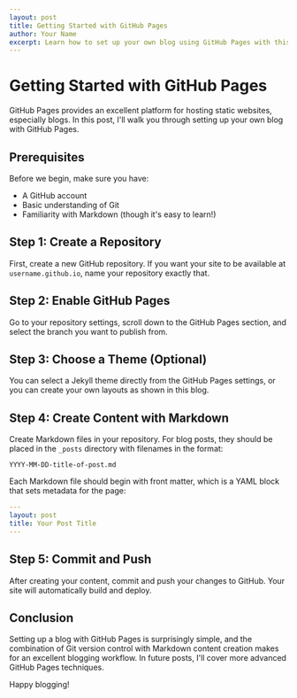 ```yaml
---
layout: post
title: Getting Started with GitHub Pages
author: Your Name
excerpt: Learn how to set up your own blog using GitHub Pages with this step-by-step guide.
---
```


# Getting Started with GitHub Pages

GitHub Pages provides an excellent platform for hosting static websites, especially blogs. In this post, I'll walk you through setting up your own blog with GitHub Pages.

## Prerequisites

Before we begin, make sure you have:

- A GitHub account
- Basic understanding of Git
- Familiarity with Markdown (though it's easy to learn!)

## Step 1: Create a Repository

First, create a new GitHub repository. If you want your site to be available at `username.github.io`, name your repository exactly that.

## Step 2: Enable GitHub Pages

Go to your repository settings, scroll down to the GitHub Pages section, and select the branch you want to publish from.

## Step 3: Choose a Theme (Optional)

You can select a Jekyll theme directly from the GitHub Pages settings, or you can create your own layouts as shown in this blog.

## Step 4: Create Content with Markdown

Create Markdown files in your repository. For blog posts, they should be placed in the `_posts` directory with filenames in the format:

```
YYYY-MM-DD-title-of-post.md
```

Each Markdown file should begin with front matter, which is a YAML block that sets metadata for the page:

```yaml
---
layout: post
title: Your Post Title
---
```

## Step 5: Commit and Push

After creating your content, commit and push your changes to GitHub. Your site will automatically build and deploy.

## Conclusion

Setting up a blog with GitHub Pages is surprisingly simple, and the combination of Git version control with Markdown content creation makes for an excellent blogging workflow. In future posts, I'll cover more advanced GitHub Pages techniques.

Happy blogging!